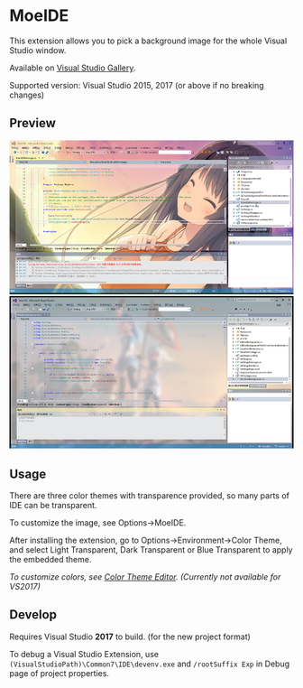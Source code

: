 # MoeIDE

This extension allows you to pick a background image for the whole Visual Studio window.

Available on [Visual Studio Gallery](https://marketplace.visualstudio.com/items?itemName=vs-publisher-593793.MoeIDE).

Supported version: Visual Studio 2015, 2017 (or above if no breaking changes)

## Preview

![Preview1](MoeIDE/Resources/preview.png)
![Preview2](MoeIDE/Resources/preview2.png)

## Usage

There are three color themes with transparence provided, so many parts of IDE can be transparent.

To customize the image, see Options->MoeIDE.

After installing the extension, go to Options->Environment->Color Theme, and select Light Transparent, Dark Transparent or Blue Transparent to apply the embedded theme.

*To customize colors, see [Color Theme Editor](https://visualstudiogallery.msdn.microsoft.com/6f4b51b6-5c6b-4a81-9cb5-f2daa56043b).*
*(Currently not available for VS2017)*

## Develop

Requires Visual Studio **2017** to build. (for the new project format)

To debug a Visual Studio Extension, use `(VisualStudioPath)\Common7\IDE\devenv.exe` and `/rootSuffix Exp` in Debug page of project properties.
